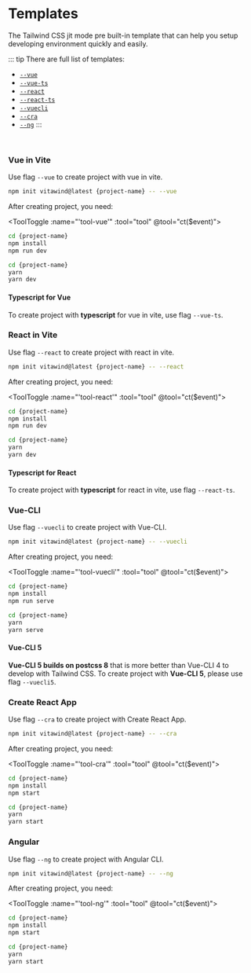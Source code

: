 <script>
import Badge from '../.vitepress/components/Badge.vue'
import ToolToggle from '../.vitepress/components/ToolToggle.vue'

export default{
  data () {
    return {
      tool: 'npm',
      npm: true,
      yarn: false,
      storage: window.localStorage
    }
  },
  mounted () {
    let tool = this.storage.getItem('tool')
    console.log(tool)
    this.tool = tool?tool:'npm';
    this.ct(this.tool)
  },
  methods:{
    ct (event) {
      const status = (event==='npm')
      this.tool = event
      this.npm = status
      this.yarn = !status
      this.storage.setItem('tool',event)
    }
  },
  components: {
    Badge,ToolToggle
  }
}
</script>

# Templates

The Tailwind CSS jit mode pre built-in template that can help you setup developing environment quickly and easily.

::: tip There are full list of templates:
- [`--vue`](#vue-in-vite)
- [`--vue-ts`](#typescript-for-vue)
- [`--react`](#react-in-vite)
- [`--react-ts`](#typescript-for-react)
- [`--vuecli`](#vue-cli)
- [`--cra`](#create-react-app)
- [`--ng`](#angular)
:::
<!-- - [`--cra22`](#create-react-app-tailwindcss-2-2) -->
<br>

### Vue in Vite 
Use flag `--vue` to create project with vue in vite.
```bash
npm init vitawind@latest {project-name} -- --vue
```
After creating project, you need:

<ToolToggle :name="'tool-vue'" :tool="tool" @tool="ct($event)"><div v-if="npm">

```bash
cd {project-name}
npm install
npm run dev
```
</div><div v-if="yarn">

```bash
cd {project-name}
yarn
yarn dev
```
</div></ToolToggle>

#### Typescript for Vue 
To create project with **typescript** for vue in vite, use flag `--vue-ts`.


### React in Vite 
Use flag `--react` to create project with react in vite.
```bash
npm init vitawind@latest {project-name} -- --react
```
After creating project, you need:

<ToolToggle :name="'tool-react'" :tool="tool" @tool="ct($event)"><div v-if="npm">

```bash
cd {project-name}
npm install
npm run dev
```
</div><div v-if="yarn">

```bash
cd {project-name}
yarn
yarn dev
```
</div></ToolToggle>

#### Typescript for React 
To create project with **typescript** for react in vite, use flag `--react-ts`.


### Vue-CLI
Use flag `--vuecli` to create project with Vue-CLI.
```bash
npm init vitawind@latest {project-name} -- --vuecli
```
After creating project, you need:

<ToolToggle :name="'tool-vuecli'" :tool="tool" @tool="ct($event)"><div v-if="npm">

```bash
cd {project-name}
npm install
npm run serve
```
</div><div v-if="yarn">

```bash
cd {project-name}
yarn
yarn serve
```
</div></ToolToggle>

#### Vue-CLI 5 <Badge color="green" text="BETA" />
**Vue-CLI 5 builds on postcss 8** that is more better than Vue-CLI 4 to develop with Tailwind CSS. To create project with **Vue-CLI 5**, please use flag `--vuecli5`.


### Create React App 
Use flag `--cra` to create project with Create React App.
```bash
npm init vitawind@latest {project-name} -- --cra
```
After creating project, you need:

<ToolToggle :name="'tool-cra'" :tool="tool" @tool="ct($event)"><div v-if="npm">

```bash
cd {project-name}
npm install
npm start
```
</div><div v-if="yarn">

```bash
cd {project-name}
yarn
yarn start
```
</div></ToolToggle>

<!-- ### Create React App 
Use flag `--cra` to create project with Create React App and ***Tailwind CSS version is 2.1.4***. For newest version of Tailwind, see ["Create React App + TailwindCSS 2.2"](#create-react-app-tailwindcss-2-2) section.
```bash
npm init vitawind {project-name} --cra
```
After creating project, you need:
```bash
cd {project-name}
npm install  # or `yarn`
npm run start  # or `yarn start`
``` -->

<!-- ### Create React App + TailwindCSS 2.2
Use flag `--cra22` to create project with Create React App and ***Tailwind CSS version is 2.2 or higher***.

```bash
npm init vitawind {project-name} --cra22
```
After creating project, you need:
```bash
cd {project-name}
npm install  # or `yarn`
npm run start  # or `yarn start`
``` -->

### Angular
Use flag `--ng` to create project with Angular CLI.

```bash
npm init vitawind@latest {project-name} -- --ng
```
After creating project, you need:

<ToolToggle :name="'tool-ng'" :tool="tool" @tool="ct($event)"><div v-if="npm">

```bash
cd {project-name}
npm install
npm start
```
</div><div v-if="yarn">

```bash
cd {project-name}
yarn
yarn start
```
</div></ToolToggle>